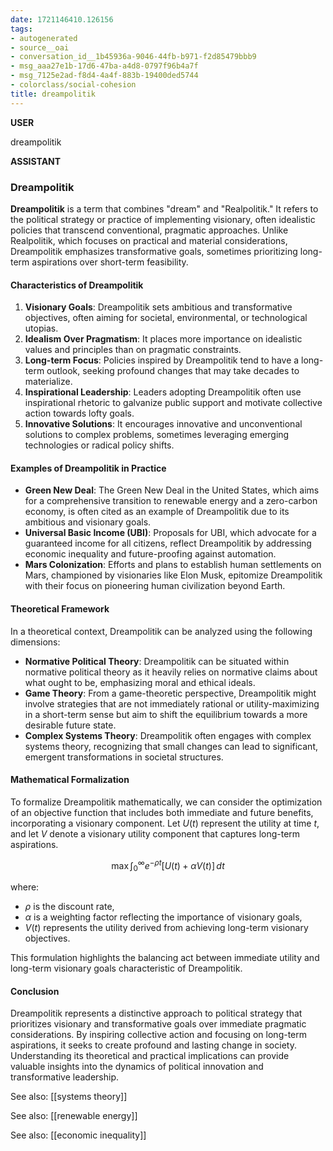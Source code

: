 ```yaml
---
date: 1721146410.126156
tags:
- autogenerated
- source__oai
- conversation_id__1b45936a-9046-44fb-b971-f2d85479bbb9
- msg_aaa27e1b-17d6-47ba-a4d8-0797f96b4a7f
- msg_7125e2ad-f8d4-4a4f-883b-19400ded5744
- colorclass/social-cohesion
title: dreampolitik
---
```


**USER**

dreampolitik


**ASSISTANT**

### Dreampolitik

**Dreampolitik** is a term that combines "dream" and "Realpolitik." It refers to the political strategy or practice of implementing visionary, often idealistic policies that transcend conventional, pragmatic approaches. Unlike Realpolitik, which focuses on practical and material considerations, Dreampolitik emphasizes transformative goals, sometimes prioritizing long-term aspirations over short-term feasibility.

#### Characteristics of Dreampolitik

1. **Visionary Goals**: Dreampolitik sets ambitious and transformative objectives, often aiming for societal, environmental, or technological utopias.
2. **Idealism Over Pragmatism**: It places more importance on idealistic values and principles than on pragmatic constraints.
3. **Long-term Focus**: Policies inspired by Dreampolitik tend to have a long-term outlook, seeking profound changes that may take decades to materialize.
4. **Inspirational Leadership**: Leaders adopting Dreampolitik often use inspirational rhetoric to galvanize public support and motivate collective action towards lofty goals.
5. **Innovative Solutions**: It encourages innovative and unconventional solutions to complex problems, sometimes leveraging emerging technologies or radical policy shifts.

#### Examples of Dreampolitik in Practice

- **Green New Deal**: The Green New Deal in the United States, which aims for a comprehensive transition to renewable energy and a zero-carbon economy, is often cited as an example of Dreampolitik due to its ambitious and visionary goals.
- **Universal Basic Income (UBI)**: Proposals for UBI, which advocate for a guaranteed income for all citizens, reflect Dreampolitik by addressing economic inequality and future-proofing against automation.
- **Mars Colonization**: Efforts and plans to establish human settlements on Mars, championed by visionaries like Elon Musk, epitomize Dreampolitik with their focus on pioneering human civilization beyond Earth.

#### Theoretical Framework

In a theoretical context, Dreampolitik can be analyzed using the following dimensions:

- **Normative Political Theory**: Dreampolitik can be situated within normative political theory as it heavily relies on normative claims about what ought to be, emphasizing moral and ethical ideals.
- **Game Theory**: From a game-theoretic perspective, Dreampolitik might involve strategies that are not immediately rational or utility-maximizing in a short-term sense but aim to shift the equilibrium towards a more desirable future state.
- **Complex Systems Theory**: Dreampolitik often engages with complex systems theory, recognizing that small changes can lead to significant, emergent transformations in societal structures.

#### Mathematical Formalization

To formalize Dreampolitik mathematically, we can consider the optimization of an objective function that includes both immediate and future benefits, incorporating a visionary component. Let $U(t)$ represent the utility at time $t$, and let $V$ denote a visionary utility component that captures long-term aspirations.

$$
\max \int_0^\infty e^{-\rho t} \left[ U(t) + \alpha V(t) \right] \, dt
$$

where:
- $\rho$ is the discount rate,
- $\alpha$ is a weighting factor reflecting the importance of visionary goals,
- $V(t)$ represents the utility derived from achieving long-term visionary objectives.

This formulation highlights the balancing act between immediate utility and long-term visionary goals characteristic of Dreampolitik.

#### Conclusion

Dreampolitik represents a distinctive approach to political strategy that prioritizes visionary and transformative goals over immediate pragmatic considerations. By inspiring collective action and focusing on long-term aspirations, it seeks to create profound and lasting change in society. Understanding its theoretical and practical implications can provide valuable insights into the dynamics of political innovation and transformative leadership.

See also: [[systems theory]]


See also: [[renewable energy]]


See also: [[economic inequality]]